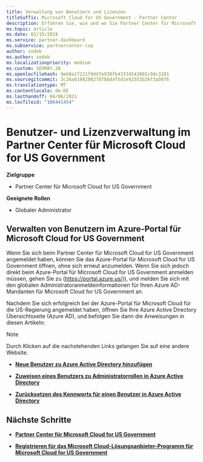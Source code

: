 ```yaml
---
title: Verwaltung von Benutzern und Lizenzen
titleSuffix: Microsoft Cloud for US Government - Partner Center
description: Erfahren Sie, wie und wo Sie Partner Center für Microsoft Cloud für Partner, Kunden und Lizenzen von US-Behörden sowie für das Zurücksetzen von Kenn Wörtern verwalten.
ms.topic: article
ms.date: 03/15/2019
ms.service: partner-dashboard
ms.subservice: partnercenter-csp
author: sodeb
ms.author: sodeb
ms.localizationpriority: medium
ms.custom: SEOMAY.20
ms.openlocfilehash: 9eb0a1f221f9dd7e938fb43334543801c94c3181
ms.sourcegitcommit: 3c26a61982082787bbdaf5d1e92553b26f3a5076
ms.translationtype: MT
ms.contentlocale: de-DE
ms.lasthandoff: 04/06/2021
ms.locfileid: "106441454"
---
```

# <a name="user-and-license-management-in-partner-center-for-microsoft-cloud-for-us-government"></a>Benutzer- und Lizenzverwaltung im Partner Center für Microsoft Cloud for US Government

**Zielgruppe**

- Partner Center für Microsoft Cloud for US Government

**Geeignete Rollen**

- Globaler Administrator

## <a name="how-to-manage-users-in-the-azure-portal-for-microsoft-cloud-for-us-government"></a>Verwalten von Benutzern im Azure-Portal für Microsoft Cloud for US Government

Wenn Sie sich beim Partner Center für Microsoft Cloud for US Government angemeldet haben, können Sie das Azure-Portal für Microsoft Cloud for US Government öffnen, ohne sich erneut anzumelden. Wenn Sie sich jedoch direkt beim Azure-Portal für Microsoft Cloud for US Government anmelden müssen, gehen Sie zu (https://portal.azure.us/)), und melden Sie sich mit den globalen Administratoranmeldeinformationen für Ihren Azure AD-Mandanten für Microsoft Cloud for US Government an.

Nachdem Sie sich erfolgreich bei der Azure-Portal für Microsoft Cloud für die US-Regierung angemeldet haben, öffnen Sie Ihre Azure Active Directory Übersichtsseite (Azure AD), und befolgen Sie dann die Anweisungen in diesen Artikeln:

> [!NOTE]  
> Durch Klicken auf die nachstehenden Links gelangen Sie auf eine andere Website. 

-  [**Neue Benutzer zu Azure Active Directory hinzufügen**](/azure/active-directory/active-directory-users-create-azure-portal)

-  [**Zuweisen eines Benutzers zu Administratorrollen in Azure Active Directory**](/azure/active-directory/active-directory-users-assign-role-azure-portal)

-  [**Zurücksetzen des Kennworts für einen Benutzer in Azure Active Directory**](/azure/active-directory/active-directory-users-reset-password-azure-portal)

## <a name="next-steps"></a>Nächste Schritte

-  [**Partner Center für Microsoft Cloud for US Government**](partner-center-for-microsoft-us-govt-cloud.md)

-  [**Registrieren für das Microsoft Cloud-Lösungsanbieter-Programm für Microsoft Cloud for US Government**](enroll-in-csp-for-microsoft-us-govt-cloud.md)